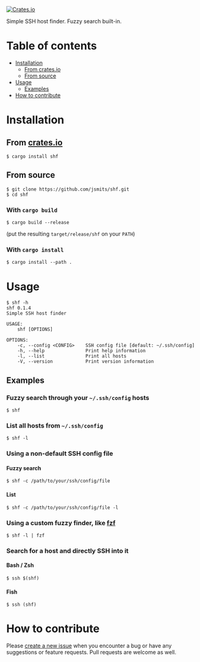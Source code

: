 [![Crates.io](https://img.shields.io/crates/v/shf.svg)](https://crates.io/crates/shf)

Simple SSH host finder.
Fuzzy search built-in.

# Table of contents

- [Installation](#installation)
  - [From crates.io](#from-cratesio)
  - [From source](#from-source)
- [Usage](#usage)
  - [Examples](#examples)
- [How to contribute](#how-to-contribute)

# Installation

## From [crates.io](https://crates.io/crates/shf)

```shell
$ cargo install shf
```

## From source

```shell
$ git clone https://github.com/jsmits/shf.git
$ cd shf
```

### With `cargo build`
```shell
$ cargo build --release
```
(put the resulting `target/release/shf` on your `PATH`)

### With `cargo install`
```
$ cargo install --path .
```

# Usage

```shell
$ shf -h
shf 0.1.4
Simple SSH host finder

USAGE:
    shf [OPTIONS]

OPTIONS:
    -c, --config <CONFIG>    SSH config file [default: ~/.ssh/config]
    -h, --help               Print help information
    -l, --list               Print all hosts
    -V, --version            Print version information
```

## Examples

### Fuzzy search through your `~/.ssh/config` hosts

```shell
$ shf
```

### List all hosts from `~/.ssh/config`

```shell
$ shf -l
```

### Using a non-default SSH config file

#### Fuzzy search
```shell
$ shf -c /path/to/your/ssh/config/file
```

#### List
```shell
$ shf -c /path/to/your/ssh/config/file -l
```

### Using a custom fuzzy finder, like [fzf](https://github.com/junegunn/fzf)

```shell
$ shf -l | fzf
```

### Search for a host and directly SSH into it

#### Bash / Zsh

```shell
$ ssh $(shf)
```

#### Fish
```shell
$ ssh (shf)
```

# How to contribute

Please [create a new issue](https://github.com/jsmits/shf/issues/new) when you encounter a bug 
or have any suggestions or feature requests. Pull requests are welcome as well.
